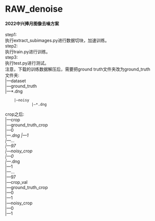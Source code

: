 # RAW_denoise

#### 2022中兴捧月图像去噪方案    
step1:    
执行extract_subimages.py进行数据切块，加速训练。    
step2:    
执行train.py进行训练。    
step3:    
执行test.py进行测试。    
注意，下载的训练数据解压后，需要把ground truth文件夹改为ground_truth    
文件夹:    
|—dataset    
	|—ground_truth    
		|—*.dng    
		
        |—noisy       
                |—*.dng     
    
crop之后:    
|—crop    
	|—ground_truth_crop    
		|—0    
		        |—*.dng
		|—1    
		|—...    
		|—97    
	|—noisy_crop    
		|—0    
		        |—*.dng    
		|—1    
		|—...    
		|—97    
|—crop_val    
	|—ground_truth_crop    
		|—0    
		|—1    
	|—noisy_crop    
		|—0    
		|—1    

